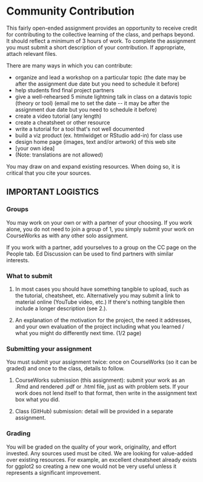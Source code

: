 # Community Contribution

This fairly open-ended assignment provides an opportunity to receive credit for contributing to the collective learning of the class, and perhaps beyond. It should reflect a minimum of 3 hours of work. To complete the assignment you must submit a short description of your contribution. If appropriate, attach relevant files.  

There are many ways in which you can contribute:

* organize and lead a workshop on a particular topic (the date may be after the assignment due date but you need to schedule it before)
* help students find final project partners
* give a well-rehearsed 5 minute lightning talk in class on a datavis topic (theory or tool) (email me to set the date -- it may be after the assignment due date but you need to schedule it before)
* create a video tutorial (any length) 
* create a cheatsheet or other resource
* write a tutorial for a tool that's not well documented
* build a viz product (ex. htmlwidget or RStudio add-in) for class use
* design home page (images, text and/or artwork) of this web site
* [your own idea]
* (Note: translations are not allowed)

You may draw on and expand existing resources.  When doing so, it is critical that you cite your sources.

## IMPORTANT LOGISTICS

### Groups

You may work on your own or with a partner of your choosing. If you work alone, you do not need to join a group of 1, you simply submit your work on CourseWorks as with any other solo assignment. 

If you work with a partner, add yourselves to a group on the CC page on the People tab. Ed Discussion can be used to find partners with similar interests.

### What to submit

1. In most cases you should have something tangible to upload, such as the tutorial, cheatsheet, etc.  Alternatively you may submit a link to material online (YouTube video, etc.) If there's nothing tangible then include a longer description (see 2.).

2. An explanation of the motivation for the project, the need it addresses, and your own evaluation of the project including what you learned / what you might do differently next time. (1/2 page)

### Submitting your assignment

You must submit your assignment twice: once on CourseWorks (so it can be graded) and once to the class, details to follow.

1. CourseWorks submission (this assignment): submit your work as an .Rmd and rendered .pdf or .html file, just as with problem sets. If your work does not lend itself to that format, then write in the assignment text box what you did.

2. Class (GitHub) submission: detail will be provided in a separate assignment.

### Grading

You will be graded on the quality of your work, originality, and effort invested. Any sources used must be cited. We are looking for value-added over existing resources. For example, an excellent cheatsheet already exists for ggplot2 so creating a new one would not be very useful unless it represents a significant improvement.
